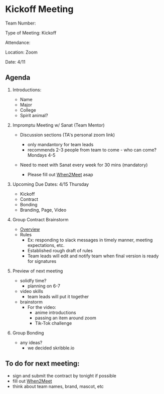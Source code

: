 
# Kickoff Meeting 

Team Number: 

Type of Meeting: Kickoff

Attendance: 

Location: Zoom

Date: 4/11

## Agenda

1. Introductions:
    - Name
    - Major
    - College 
    - Spirit animal?

2. Impromptu Meeting w/ Sanat (Team Mentor) 
    - Discussion sections (TA's personal zoom link) 
        - only mandantory for team leads 
        - recommends 2-3 people from team to come - who can come? Mondays 4-5

    - Need to meet with Sanat every week for 30 mins (mandatory) 
        - Please fill out [When2Meet](https://www.when2meet.com/?11632616-uNUUY) asap 
  
3. Upcoming Due Dates: 4/15 Thursday  
    - Kickoff 
    - Contract 
    - Bonding 
    - Branding, Page, Video

4. Group Contract Brainstorm 
    - [Overview](https://canvas.ucsd.edu/courses/25069/assignments/281355)
    - Rules 
        - Ex: responding to slack messages in timely manner, meeting expectations, etc.
        - Established rough draft of rules 
        - Team leads will edit and notify team when final version is ready for signatures
  
5. Preview of next meeting 
    - solidfy time? 
        - planning on 6-7
    - video skills
        - team leads will put it together
    - brainstorm  
        - For the video: 
            -  anime introductions 
            -  passing an item around zoom 
            -  Tik-Tok challenge 

6. Group Bonding 
    - any ideas?
        - we decided skribble.io

## To do for next meeting: 
  - sign and submit the contract by tonight if possible
  - fill out [When2Meet](https://www.when2meet.com/?11632616-uNUUY)
  - think about team names, brand, mascot, etc

